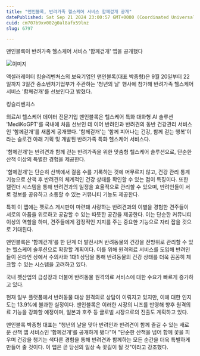 ```yaml
---
title: "맨인블록, 반려가족 헬스케어 서비스 함께걷개 공개"
datePublished: Sat Sep 21 2024 23:00:57 GMT+0000 (Coordinated Universal Time)
cuid: cm707b9xv002g0al8afx59lnz
slug: 6797

---
```



맨인블록이 반려가족 헬스케어 서비스 '함께걷개' 앱을 공개했다

![이미지](https://cdn.hashnode.com/res/hashnode/image/upload/v1739261368259/07cb25f8-56ad-4c4d-8393-f170577ef8f8.png)

액셀러레이터 킹슬리벤처스의 보육기업인 맨인블록(대표 박종형)은 9월 20일부터 22일까지 3일간 중소벤처기업부가 주관하는 '청년의 날' 행사에 참가해 반려가족 헬스케어 서비스 '함께걷개'를 선보인다고 밝혔다.

킹슬리벤처스

의료AI 헬스케어 데이터 전문기업 맨인블록은 헬스케어 특화 대화형 AI 솔루션 'MediKoGPT'를 국내에 처음 선보인 데 이어 반려인과 반려견의 동반 건강관리 서비스인 '함께걷개'를 새롭게 공개했다. '함께걷개'는 '함께 피어나는 건강, 함께 걷는 행복'이라는 슬로건 아래 기획 및 개발된 반려가족 특화 헬스케어 서비스다.

'함께걷개'는 반려견과 함께 걷는 반려가족을 위한 맞춤형 헬스케어 솔루션으로, 단순한 산책 이상의 특별한 경험을 제공한다.

'함께걷개'는 단순히 산책에서 걸음 수를 기록하는 것에 머무르지 않고, 건강 관리 통계 기능으로 산책 후 반려견의 체계적인 건강 상태를 확인할 수 있는 점이 특징이다. 또한 캘린더 시스템을 통해 반려견과의 일정을 효율적으로 관리할 수 있으며, 반려인들이 서로 정보를 공유하고 소통할 수 있는 커뮤니티 기능도 제공한다.

특히 이 앱에는 펫로스 게시판이 마련돼 사랑하는 반려견과의 이별을 경험한 견주들이 서로의 아픔을 위로하고 공감할 수 있는 따뜻한 공간을 제공한다. 이는 단순한 커뮤니티 이상의 역할을 하며, 견주들에게 감정적인 지지를 주는 중요한 기능으로 자리 잡을 것으로 기대된다.

맨인블록은 '함께걷개'를 한 단계 더 발전시켜 반려동물의 건강을 전방위로 관리할 수 있는 헬스케어 솔루션으로 확장할 계획이다. 이를 위해 원격의료 서비스를 도입해 반려인들이 온라인 상에서 수의사와 1대1 상담을 통해 반려동물의 건강 상태를 더욱 꼼꼼히 체크할 수 있는 시스템을 고려하고 있다.

국내 펫산업의 급성장과 더불어 반려동물 원격의료 서비스에 대한 수요가 빠르게 증가하고 있다.

현재 일부 플랫폼에서 반려동물 대상 원격의료 상담이 이뤄지고 있지만, 이에 대한 인지도는 13.9%에 불과한 실정이다. 맨인블록은 이러한 시장의 니즈를 반영해 향후 원격의료 기능을 강화할 예정이며, 일본과 호주 등 글로벌 시장으로의 진출도 계획하고 있다.

맨인블록 박종형 대표는 "청년의 날을 맞아 반려인과 반려견이 함께 즐길 수 있는 새로운 산책 앱 서비스인 '함께걷개'를 공개하게 됐다"며 "단순한 산책을 넘어 함께 꽃을 피우며 건강을 챙기는 색다른 경험을 통해 반려견과 함께하는 모든 순간을 더욱 특별하게 만들어 줄 것이다. 이 앱은 곧 당신의 일상 속 꽃길이 될 것"이라고 강조했다.
